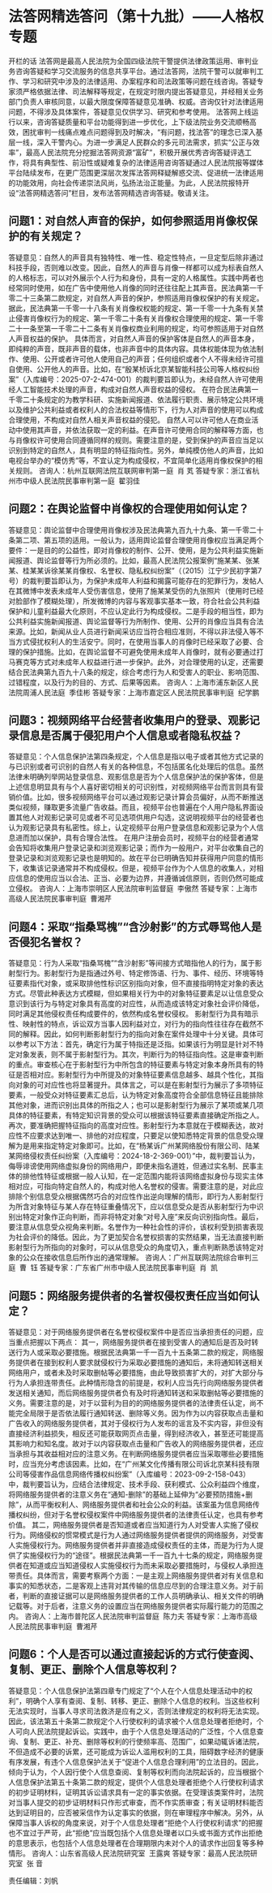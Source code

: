 # 法答网精选答问（第十九批）——人格权专题

开栏的话
法答网是最高人民法院为全国四级法院干警提供法律政策运用、审判业务咨询答疑和学习交流服务的信息共享平台。通过法答网，法院干警可以就审判工作、学习和研究中涉及的法律适用、办案程序和司法政策等问题在线咨询。答疑专家须严格依据法律、司法解释等规定，在规定时限内提出答疑意见，并经相关业务部门负责人审核同意，以最大限度保障答疑意见准确、权威。咨询仅针对法律适用问题，不得涉及具体案件，答疑意见仅供学习、研究和参考使用。
法答网上线运行以来，咨询答疑质量和平台功能得到进一步优化，上下级法院业务交流顺畅高效，困扰审判一线痛点难点问题得到及时解决，“有问题，找法答”的理念已深入基层一线，深入干警内心。为进一步满足人民群众的多元司法需求，抓实“公正与效率”，最高人民法院充分挖掘法答网资源“富矿”，积极开展优秀咨询答疑评选工作，将具有典型性、前沿性或疑难复杂的法律适用咨询答疑通过人民法院报等媒体平台陆续发布，在更广范围更深层次发挥法答网释疑解惑交流、促进统一法律适用的功能效用，向社会传递崇法风尚，弘扬法治正能量。为此，人民法院报特开设“法答网精选答问”栏目，发布法答网精选咨询答疑。敬请关注。
## 问题1：对自然人声音的保护，如何参照适用肖像权保护的有关规定？
答疑意见：自然人的声音具有独特性、唯一性、稳定性特点，一旦定型后除非通过科技手段，否则难以改变。因此，自然人的声音与肖像一样都可以成为标表自然人的人格标志，可以对外展示个人行为和身份，具有一定的人格属性。实践中两者也经常同时使用，如在广告中使用他人肖像的同时还往往配上其声音。民法典第一千零二十三条第二款规定，对自然人声音的保护，参照适用肖像权保护的有关规定。据此，民法典第一千零一十八条有关肖像权权能的规定、第一千零一十九条有关禁止侵害肖像权行为的规定、第一千零二十条有关肖像权合理使用的规定、第一千零二十一条至第一千零二十二条有关肖像权商业利用的规定，均可参照适用于对自然人声音权益的保护。
具体而言，对自然人声音的保护客体是自然人的声音本身，即纯粹的声音，既非声音的载体，也非声音中的具体内容。具体权能体现为依法制作、使用、公开或者许可他人使用自己的声音；任何组织或者个人不得未经许可擅自使用、公开他人的声音。比如，在“殷某桢诉北京某智能科技公司等人格权纠纷案”（入库编号：2025-07-2-474-001）的裁判要旨即认为，未经自然人许可使用经人工智能技术处理的声音，构成对自然人声音权益的侵权。
在符合民法典第一千零二十条规定的为教学科研、实施新闻报道、依法履行职责、展示特定公共环境以及维护公共利益或者权利人的合法权益等情形下，行为人对声音的使用可以构成合理使用，不构成对自然人相关声音权益的侵犯。
自然人可以许可他人在商业活动中使用其声音，并依法获取一定的利益。在声音许可使用合同的解释等方面，也与肖像权许可使用合同遵循同样的规则。需要注意的是，受到保护的声音应当足以识别到特定的自然人，具有明显的特征指向性。另外，单纯模仿他人的声音，比如电视台举办的“模仿秀”等，不宜认定为构成侵权，不宜简单化适用肖像权保护的相关规则。
咨询人：杭州互联网法院互联网审判第一庭  肖 芄
答疑专家：浙江省杭州市中级人民法院民事审判第一庭  翟羽佳
## 问题2：在舆论监督中肖像权的合理使用如何认定？
答疑意见：舆论监督中合理使用肖像权涉及民法典第九百九十九条、第一千零二十条第二项、第五项的适用。一般认为，适用舆论监督合理使用肖像权应当满足两个要件：一是目的的公益性，即对肖像权的制作、公开、使用，是为公共利益实施新闻报道、舆论监督等行为所必须的。比如，最高人民法院公报案例“施某某、张某某、桂某某诉徐某某肖像权、名誉权、隐私权纠纷案”（（2015）江宁少民初字第7号）的裁判要旨即认为，为保护未成年人利益和揭露可能存在的犯罪行为，发帖人在其微博中发表未成年人受伤害信息，使用了施某某受伤的九张照片（使用时已经对脸部作了模糊处理），所发微博的内容与客观事实基本一致，符合社会公共利益保护和儿童利益最大化原则，不应认定此行为构成侵权。二是手段的相当性，即为公共利益实施新闻报道、舆论监督等行为所制作、使用、公开的肖像应当具有合法来源。比如，新闻从业人员进行新闻采访应当符合相应准则，不得以非法侵入等不当方式侵扰权利人的生活安宁。同时，在使用当事人的肖像时已经采取了必要、合理的保护措施。比如，在舆论监督不可避免使用未成年人肖像时，就有必要通过打马赛克等方式对未成年人权益进行进一步保护。此外，对合理使用的认定，还需要结合民法典第九百九十八条的规定，综合考虑行为人和受害人的职业、影响范围、过错程度，以及行为的目的、方式、后果等因素。
咨询人：上海市浦东新区人民法院周浦人民法庭  季佳彬
答疑专家：上海市嘉定区人民法院民事审判庭  纪学鹏
## 问题3：视频网络平台经营者收集用户的登录、观影记录信息是否属于侵犯用户个人信息或者隐私权益？
答疑意见：个人信息保护法第四条规定，个人信息是指以电子或者其他方式记录的与已识别或者可识别的自然人有关的各种信息，不包括匿名化处理后的信息。虽然法律未明确列举网站登录信息、观影信息是否为个人信息保护法的保护客体，但是上述信息明显具有与个人喜好密切相关的可识别性，对视频网络平台而言则具有营销价值。比如，很多视频网络平台可以通过观影记录计算会员偏好，从而不断推送类似视频，赚取更多流量广告收益。而且，视频平台也普遍在个人用户隐私界面设置其他人对观影记录可见或者不可见选项供用户勾选，这说明视频平台的经营者也认为观影记录具有私密性。综上，认定视频平台用户登录信息和观影记录为个人信息进而加以保护，具有合理合法性。
在用户注册会员时，视频平台的经营者通常会告知将收集用户登录记录和浏览观影记录；而作为一般用户，对平台收集自己的登录记录和浏览观影记录也是明知的。故在平台已明确告知并获得用户同意的情形下，收集该记录通常并不构成侵权。但是，视频平台作为个人信息的收集人，对相应信息的使用应当以合法、正当、必要为边界，并遵循诚信原则，否则仍然可能成立侵权。
咨询人：上海市崇明区人民法院审判监督庭  李傲然
答疑专家：上海市高级人民法院民事审判庭  曹湘芹
## 问题4：采取“指桑骂槐”“含沙射影”的方式辱骂他人是否侵犯名誉权？ 
答疑意见：行为人采取“指桑骂槐”“含沙射影”等间接方式暗指他人的行为，属于影射型行为。影射型行为是指通过外号、特定修饰语、行为、事件、经历、环境等特征要素指代对象，或采取排他性标识区别指向对象，但不直接指明特定对象的表达方式。尽管此种表达方式模糊，但如果相关行为中的对象特征要素足以让信息受众意识到该行为与特定对象具有高度的对应性，从而造成该特定对象社会评价降低，同时满足其他侵权责任构成要件的，依然构成名誉权侵权。
影射型行为具有暗示性、映射性的特点，诉讼双方当事人因利益对立，对行为的指向性往往存在截然不同的解释。因此，如何判断影射型行为的指向对象在案件处理中十分关键。具体可以参考以下方法：首先，确定行为属于特指还是泛指。如果该行为明显是针对不特定对象发表，则不属于影射型行为。其次，判断行为的特征指向性。这是审查判断的重点。审查核心在于影射型行为中所包含的特征要素与特定对象本身所具有的特征是否相对应。影射型行为中所提及的对象特征要素信息越多、越具个性化，其指向对象的可对应性也将显著提升。具体言之，可以是在影射型行为展示了多项特征要素，一般受众对特征要素汇总后，认为特定对象高度符合全部信息特征且能排除其他对象，进而识别出具体的所指之人；也可以是影射型行为展示了某项或某几项具体的特征要素，有特定知识背景的受众可以根据该特征要素直接确定所指之人。再次，要准确把握特征指向的高度对应性。影射型行为本意就在于模糊表达，故对应性不应要求达到唯一、排他的对应程度，只要足以使知悉特定背景的信息受众理解为是用来指定特定对象即可。比如，在“杨某诉广州某网络股份有限公司、陆某某网络侵权责任纠纷案（入库编号：2024-18-2-369-001）”中，裁判要旨认为，侮辱诽谤使用网络虚拟身份的网络用户，即便未指名道姓，但通过实名制、民事主体的排他性特征或根据一般人认知，在一定范围内能将该网络虚拟身份与现实主体相对应，可指向特定自然人的，构成对他人名誉权的侵害。需要注意的是，对此应排除个别信息受众根据偶然巧合的对应性作出逆向理解的情形，即行为人影射型行为所含对象特征与某人存在特征重叠情况下，应以信息受众是否从影射型行为中识别出特定对象作正向判断，而非将特定对象“对号入座”来反向识别指向性。最后，要注意从信息受众视角来判断。名誉作为一种社会性的评价，该权利受到损害表现为社会评价的降低。因此，为了更加契合名誉权损害的实然结果，当无法直接判断影射型行为所指向的对象时，可以从信息受众的角度切入，重点判断熟悉该特定对象的公众在接收信息后所作出的通常理解。
咨询人：广州互联网法院综合审判三庭  曹  钰
答疑专家：广东省广州市中级人民法院民事审判庭  肖  凯
## 问题5：网络服务提供者的名誉权侵权责任应当如何认定？
答疑意见：对于网络服务提供者在名誉权侵权案件中是否应当承担责任的问题，应当重点把握以下两点：
其一，网络服务提供者在接到受害人的通知后是否及时转送行为人或采取必要措施。根据民法典第一千一百九十五条第二款的规定，网络服务提供者在接到权利人要求就侵权行为采取必要措施的通知后，未将通知转送相关网络用户，或者未及时采取删帖等必要措施，由此导致损害扩大的，对扩大部分与行为人承担连带责任。此种情形隐含的前提是，权利人应当先行向网络服务提供者发送相关通知，而后网络服务提供者负有及时将通知转送和采取删帖等必要措施的义务。需要注意的是，对于以营利为目的的网络服务提供者的法律责任认定，尚不能完全局限于是否依法履行通知转送、删除等义务。因为作为以内容获取点击量和广告收入的网络服务提供者，其对于侵权行为人发布的谣言及不实内容，非但没有直接经济利益损失，相反还可能获取网页点击量，得到经济收入，甚至还可能提高其影响力和知名度。故对于以内容获取点击量和广告收入的网络服务提供者，还应当承担与其收益相对应的注意义务。在判断网络服务提供者应当采取哪些必要措施时，应当充分考虑该因素。比如，在“广州某文化传播有限公司诉北京某科技有限公司等侵害作品信息网络传播权纠纷案”（入库编号：2023-09-2-158-043）中，裁判要旨认为，应结合法律规定、技术手段、获利模式、公众利益四个维度，将网络服务提供者的注意义务在“通知-删除”的基础上延伸为“必要预防措施+删除”，从而平衡权利人、网络服务提供者和社会公众的利益。该案虽为信息网络传播权纠纷，但对于名誉权侵权案件中网络服务提供者的法律责任认定，也具有参考价值。
其二，网络服务提供者是否知道或者应当知道行为人对受害人实施了侵权行为。网络侵权的惯常模式是行为人通过网络服务提供者提供的网络服务，对受害人实施侵权行为。网络服务提供者并非直接造成侵权责任的主体，而是为行为人提供了实施侵权行为的“途径”。根据民法典第一千一百九十七条的规定，网络服务提供者在知道或应当知道侵权人实施侵权行为而未采取必要措施时，与侵权人承担连带责任。具体而言，需要考察两个方面：一是主观上网络服务提供者对有关信息和事实的知悉状态，二是客观上违背对其传输的信息应尽到的合理注意义务。对于前者，判断的直接证据可以是网络服务提供者的工作人员明确承认、相关文件的明确记载等。对于后者，注意义务的设置应当在网络服务提供者实际履行能力的范围之内。
咨询人：上海市普陀区人民法院审判监督庭  陈力夫
答疑专家：上海市高级人民法院民事审判庭  曹湘芹
## 问题6：个人是否可以通过直接起诉的方式行使查阅、复制、更正、删除个人信息等权利？
答疑意见：个人信息保护法第四章专门规定了“个人在个人信息处理活动中的权利”，明确个人享有查阅、复制、转移、更正、删除个人信息的权利。当这些权利无法实现时，当事人寻求司法救济是应有之义，否则法律规定的权利将无法实现。因此，该法第五十条第二款规定个人行使权利的请求被个人信息处理者拒绝时，个人可向人民法院提起诉讼。实践中，由于个人信息处理活动的广泛性，个人信息查询、复制、更正、补充、删除等权利的行使频率高、范围广，如果动辄诉诸法院，不但造成不必要的诉累，还可能成为诉讼人滥用权利的工具，阻碍数字经济的健康有序发展，有违个人信息保护法关于“促进个人信息合理利用”的立法目的。因此，倾向于认为，个人因行使个人信息查阅、复制等权利而向法院起诉的，应当根据个人信息保护法第五十条第二款的规定，提供个人信息处理者拒绝个人行使权利请求的初步证明材料，证明其诉讼请求具有一定的事实依据。在受理该类案件时，法院对当事人提交的初步证明材料只作形式审查，而不作实质审查；有关证明材料能否达到证明目的，应否被采信作为认定事实的依据，则在审理程序中解决。另外，从保障当事人诉权的角度来说，对于个人信息处理者“拒绝个人行使权利请求”的把握也不宜过于严苛，此“拒绝”应当既包括个人信息处理者以口头或书面方式作出拒绝的意思表示，也包括个人信息处理者在合理期限内未对个人的请求作出回复等多种情形。
咨询人：山东省高级人民法院研究室  王露爽
答疑专家：最高人民法院研究室  张 音

责任编辑：刘帆
